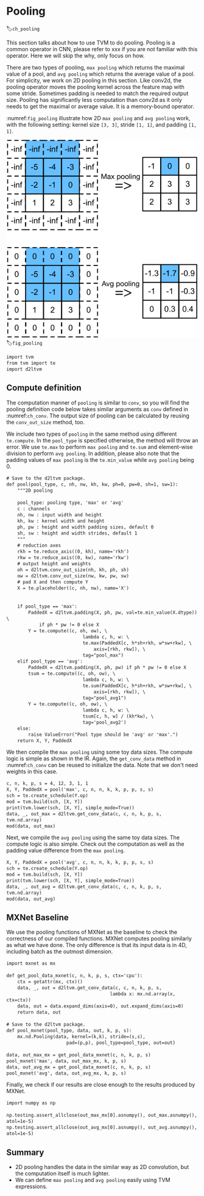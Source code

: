 # Pooling
:label:`ch_pooling`

This section talks about how to use TVM to do pooling. Pooling is a common operator in CNN, please refer to xxx if you are not familiar with this operator. Here we will skip the why, only focus on how.

There are two types of pooling, `max pooling` which returns the maximal value of a pool, and `avg pooling` which returns the average value of a pool. For simplicity, we work on 2D pooling in this section. Like conv2d, the pooling operator moves the pooling kernel across the feature map with some stride. Sometimes padding is needed to match the required output size. Pooling has significantly less computation than conv2d as it only needs to get the maximal or average value. It is a memory-bound operator.

:numref:`fig_pooling` illustrate how 2D `max pooling` and `avg pooling` work, with the following setting: kernel size `[3, 3]`, stride `[1, 1]`, and padding `[1, 1]`.

![2D max and average poolings. Note that besides the algorithm, the padding values are also different.](../img/pooling.svg)
:label:`fig_pooling`

```{.python .input}
import tvm
from tvm import te
import d2ltvm
```

## Compute definition

The computation manner of `pooling` is similar to `conv`, so you will find the pooling definition code below takes similar arguments as `conv` defined in :numref:`ch_conv`. The output size of pooling can be calculated by reusing the `conv_out_size` method, too.

We include two types of `pooling` in the same method using different `te.compute`. In the `pool_type` is specified otherwise, the method will throw an error. 
We use `te.max` to perform `max pooling` and `te.sum` and element-wise division to perform `avg pooling`. In addition, please also note that the padding values of `max pooling` is the `te.min_value` while `avg pooling` being 0.

```{.python .input}
# Save to the d2ltvm package.
def pool(pool_type, c, nh, nw, kh, kw, ph=0, pw=0, sh=1, sw=1):
    """2D pooling
    
    pool_type: pooling type, 'max' or 'avg'
    c : channels
    nh, nw : input width and height
    kh, kw : kernel width and height
    ph, pw : height and width padding sizes, default 0
    sh, sw : height and width strides, default 1
    """
    # reduction axes
    rkh = te.reduce_axis((0, kh), name='rkh')
    rkw = te.reduce_axis((0, kw), name='rkw')
    # output height and weights
    oh = d2ltvm.conv_out_size(nh, kh, ph, sh)
    ow = d2ltvm.conv_out_size(nw, kw, pw, sw)
    # pad X and then compute Y
    X = te.placeholder((c, nh, nw), name='X')
    
    
    if pool_type == 'max':
        PaddedX = d2ltvm.padding(X, ph, pw, val=te.min_value(X.dtype)) \
            if ph * pw != 0 else X
        Y = te.compute((c, oh, ow), \
                            lambda c, h, w: \
                            te.max(PaddedX[c, h*sh+rkh, w*sw+rkw], \
                                axis=[rkh, rkw]), \
                            tag="pool_max")
    elif pool_type == 'avg':
        PaddedX = d2ltvm.padding(X, ph, pw) if ph * pw != 0 else X
        tsum = te.compute((c, oh, ow), \
                            lambda c, h, w: \
                            te.sum(PaddedX[c, h*sh+rkh, w*sw+rkw], \
                                axis=[rkh, rkw]), \
                            tag="pool_avg1")
        Y = te.compute((c, oh, ow), \
                            lambda c, h, w: \
                            tsum[c, h, w] / (kh*kw), \
                            tag='pool_avg2')
    else:
        raise ValueError("Pool type should be 'avg' or 'max'.")
    return X, Y, PaddedX
```

We then compile the `max pooling` using some toy data sizes. The compute logic is simple as shown in the IR. Again, the `get_conv_data` method in :numref:`ch_conv` can be reused to initialize the data. Note that we don't need weights in this case.

```{.python .input}
c, n, k, p, s = 4, 12, 3, 1, 1
X, Y, PaddedX = pool('max', c, n, n, k, k, p, p, s, s)
sch = te.create_schedule(Y.op)
mod = tvm.build(sch, [X, Y])
print(tvm.lower(sch, [X, Y], simple_mode=True))
data, _, out_max = d2ltvm.get_conv_data(c, c, n, k, p, s, tvm.nd.array)
mod(data, out_max)
```

Next, we compile the `avg pooling` using the same toy data sizes. The compute logic is also simple. Check out the computation as well as the padding value difference from the `max pooling`.

```{.python .input}
X, Y, PaddedX = pool('avg', c, n, n, k, k, p, p, s, s)
sch = te.create_schedule(Y.op)
mod = tvm.build(sch, [X, Y])
print(tvm.lower(sch, [X, Y], simple_mode=True))
data, _, out_avg = d2ltvm.get_conv_data(c, c, n, k, p, s, tvm.nd.array)
mod(data, out_avg)
```

## MXNet Baseline

We use the pooling functions of MXNet as the baseline to check the correctness of our compiled functions. MXNet computes pooling similarly as what we have done. The only difference is that its input data is in 4D, including batch as the outmost dimension.

```{.python .input}
import mxnet as mx

def get_pool_data_mxnet(c, n, k, p, s, ctx='cpu'):
    ctx = getattr(mx, ctx)()
    data, _, out = d2ltvm.get_conv_data(c, c, n, k, p, s,
                                      lambda x: mx.nd.array(x, ctx=ctx))
    data, out = data.expand_dims(axis=0), out.expand_dims(axis=0)
    return data, out

# Save to the d2ltvm package.
def pool_mxnet(pool_type, data, out, k, p, s):
    mx.nd.Pooling(data, kernel=(k,k), stride=(s,s),
                      pad=(p,p), pool_type=pool_type, out=out)

data, out_max_mx = get_pool_data_mxnet(c, n, k, p, s)
pool_mxnet('max', data, out_max_mx, k, p, s)
data, out_avg_mx = get_pool_data_mxnet(c, n, k, p, s)
pool_mxnet('avg', data, out_avg_mx, k, p, s)
```

Finally, we check if our results are close enough to the results produced by MXNet.

```{.python .input}
import numpy as np

np.testing.assert_allclose(out_max_mx[0].asnumpy(), out_max.asnumpy(), atol=1e-5)
np.testing.assert_allclose(out_avg_mx[0].asnumpy(), out_avg.asnumpy(), atol=1e-5)
```

## Summary

- 2D pooling handles the data in the similar way as 2D convolution, but the computation itself is much lighter.
- We can define `max pooling` and `avg pooling` easily using TVM expressions.
